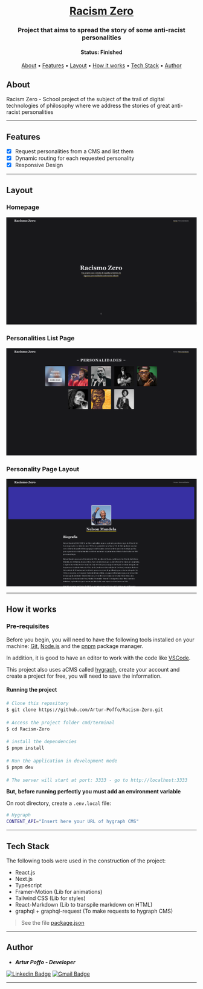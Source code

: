 <h1 align="center">
  <a href="#">Racism Zero</a>
</h1>

<h3 align="center">
  Project that aims to spread the story of some anti-racist personalities
</h3>

<h4 align="center"> 
	 Status: Finished
</h4>

<p align="center">
 <a href="#about">About</a> •
 <a href="#features">Features</a> •
 <a href="#layout">Layout</a> • 
 <a href="#how-it-works">How it works</a> • 
 <a href="#tech-stack">Tech Stack</a> •  
 <a href="#author">Author</a>
</p>


## About

Racism Zero - School project of the subject of the trail of digital technologies of philosophy where we address the stories of great anti-racist personalities

---

## Features

- [x] Request personalities from a CMS and list them
- [x] Dynamic routing for each requested personality
- [x]	Responsive Design

---

## Layout

### Homepage
<img src="https://github.com/Artur-Poffo/Racism-Zero/blob/main/public/README/Home.png?raw=true" alt="Print of Homepage" />

### Personalities List Page
<img src="https://github.com/Artur-Poffo/Racism-Zero/blob/main/public/README/Personalities.png?raw=true" alt="Print of Personalities List Page" />

### Personality Page Layout
<img src="https://github.com/Artur-Poffo/Racism-Zero/blob/main/public/README/Personality.png?raw=true" alt="Print of Personality Page Layout" />


---

## How it works

### Pre-requisites

Before you begin, you will need to have the following tools installed on your machine:
[Git](https://git-scm.com), [Node.js](https://nodejs.org/en/) and the [pnpm](https://pnpm.io) package manager.

In addition, it is good to have an editor to work with the code like [VSCode](https://code.visualstudio.com/).

This project also uses aCMS called [hygraph](https://hygraph.com/), create your account and create a project for free, you will need to save the information.

#### Running the project

```bash
# Clone this repository
$ git clone https://github.com/Artur-Poffo/Racism-Zero.git

# Access the project folder cmd/terminal
$ cd Racism-Zero

# install the dependencies
$ pnpm install

# Run the application in development mode
$ pnpm dev

# The server will start at port: 3333 - go to http://localhost:3333
```

**But, before running perfectly you must add an environment variable**

On root directory, create a `.env.local` file:

```bash
# Hygraph
CONTENT_API="Insert here your URL of hygraph CMS"
```

---

## Tech Stack

The following tools were used in the construction of the project:

- React.js
- Next.js
- Typescript
- Framer-Motion (Lib for animations)
- Tailwind CSS (Lib for styles)
- React-Markdown (Lib to transpile markdown on HTML)
- graphql + graphql-request (To make requests to hygraph CMS)

> See the file  [package.json](https://github.com/Artur-Poffo/Hacking-News/blob/main/package.json)

---

## Author

- _**Artur Poffo - Developer**_

[![Linkedin Badge](https://img.shields.io/badge/-Artur-blue?style=flat-square&logo=Linkedin&logoColor=white&link=https://www.linkedin.com/in/arturpoffo/)](https://www.linkedin.com/in/arturpoffo/)
[![Gmail Badge](https://img.shields.io/badge/-arturpoffop@gmail.com-c14438?style=flat-square&logo=Gmail&logoColor=white&link=mailto:tgmarinho@gmail.com)](mailto:arturpoffop@gmail.com)

---
